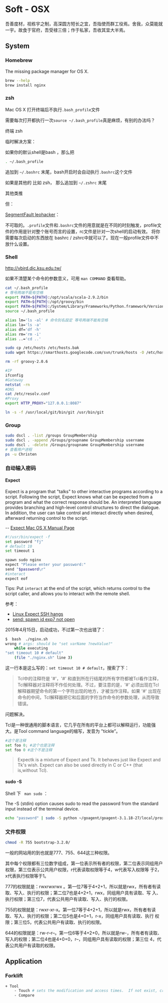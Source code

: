 # Soft - OSX

吾善度材，视栋宇之制，高深圆方短长之宜，吾指使而群工役焉。舍我，众莫能就一宇。故食于官府，吾受禄三倍；作于私家，吾收其宜大半焉。

## System

### Homebrew

The missing package manager for OS X.

```bash
brew --help
brew install nginx
```

### zsh

<i class="fa fa-question fa-2x"></i> Mac OS X 打开终端后不执行`.bash_profile`文件

需要每次打开都执行一次`source ~/.bash_profile`真是麻烦，有别的办法吗？

终端 zsh

临时解决方案：

如果你的默认shell是bash ，那么把

```bash
. ~/.bash_profile
```

追加到 `~/.bashrc` 末尾，bash开启时会自动执行`.bashrc`这个文件

如果是其他的 比如 zsh， 那么追加到 `~/.zshrc` 末尾

其他类推

但：

[SegmentFault leohacker](http://segmentfault.com/q/1010000002413991/a-1020000002414549)：

不可取的。`.profile`文件和`.bashrc`文件的用意就是在不同的时刻触发，profile文件的作用是针对整个账号而言的设置，rc文件是针对一次shell的启动有效。
将你需要每次启动的东西放在 bashrc / zshrc中就可以了。现在一般profile文件中不放什么设置。

### Shell

http://vbird.dic.ksu.edu.tw/

如果不清楚某个命令的参数意义，可用 ```man COMMAND``` 查看帮助。

```bash
cat ~/.bash_profile
# 等号两端不能有空格
export PATH=${PATH}:/opt/scala/scala-2.9.2/bin
export PATH=${PATH}:/opt/groovy/bin
export PATH=${PATH}:/System/Library/Frameworks/Python.framework/Versions/2.7/bin
source ~/.bash_profile
```

```bash
alias lm='ls -al' # 命令別名設定 等号两端不能有空格
alias la='ls -a'
alias df='df -h'
alias rm='rm -i'
alias ..='cd ..'
```

```bash
sudo cp /etc/hosts /etc/hosts.bak
sudo wget https://smarthosts.googlecode.com/svn/trunk/hosts -O /etc/hosts.conf
```

```bash
rm -rf groovy-2.0.6
```

```bash
#IP
ifconfig
#Gateway
netstat -rn
#DNS
cat /etc/resolv.conf
#Proxy
export HTTP_PROXY="127.0.0.1:8087"
```

```bash
ln -s -f /usr/local/git/bin/git /usr/bin/git
```

### Group

```bash
sudo dscl . -list /groups GroupMembership
sudo dscl . -append /Groups/groupname GroupMembership username
sudo dscl . -delete /Groups/groupname GroupMembership username
# 查看用户进程
ps -u Christen
```

### 自动输入密码

#### Expect

Expect is a program that "talks" to other interactive programs according to a script.  Following the script, Expect knows
what can be expected from a program and what the correct response should be.  An interpreted language provides branching
and high-level control structures to direct the dialogue.  In addition, the user can take control and interact directly
when desired, afterward  returning  control to the script.

-- [Expect Mac OS X Manual Page](https://developer.apple.com/library/mac/documentation/Darwin/Reference/ManPages/man1/expect.1.html)

```bash
#!/usr/bin/expect -f
set password "fj"
# default 10
set timeout 1

spawn sudo nginx
expect "Please enter your password:"
send "$password\r"
#interact
expect eof
```

Tips: Put ```interact``` at the end of the script, which returns control to the script caller, and allows you to interact with the remote shell.

参考：

* [Linux Expect SSH hangs](http://stackoverflow.com/a/19277901/4766670)
* [send: spawn id exp7 not open](http://stackoverflow.com/a/18812736/4766670)

2015年4月15日，启动成功，不过第一次也出错了：

```bash
$  bash  ./nginx.sh
wrong # args: should be "set varName ?newValue?"
    while executing
"set timeout 10 # default"
    (file "./nginx.sh" line 3)
```

这一行本是这么写的：```set timeout 10 # default```，搜索了下：


>Tcl中的注释符是 '#'，'#' 和直到所在行结尾的所有字符都被Tcl看作注释，Tcl解释器对注释将不作任何处理。不过，要注意的是，'#' 必须出现在Tcl解释器期望命令的第一个字符出现的地方，才被当作注释。如果 '#' 出现在命令的中间，Tcl解释器把它和后面的字符当作命令的参数处理，从而导致错误。


问题解决。

Tcl是一种很通用的脚本语言，它几乎在所有的平台上都可以解释运行，功能强大。是Tool command language的缩写，发音为 "tickle”。

```python
#这个是注释
set foo 0; #这个也是注释
set foo 0 #这个不是注释
```

>Expectk is a mixture of Expect and Tk.  It behaves just like Expect and Tk's wish.  Expect can also be used directly in
C  or  C++  (that  is,without Tcl).

#### sudo -S

Shell 下 ``` man sudo``` ：

The -S (stdin) option causes sudo to read the password from the standard input instead of the terminal device.

```bash
echo "password" | sudo -S python ~/goagent/goagent-3.1.18-27/local/proxy.py
```

### 文件权限

```bash
chmod -R 755 bootstrap-3.2.0/
```

一般的网站用的到也就是777、755、644这三种权限。

其中每个权限都有三位数字组成，第一位表示所有者的权限，第二位表示同组用户权限，第三位表示公共用户权限，r代表读取权限等于4，w代表写入权限等
于2，x代表执行权限等于1。

777的权限就是：rwxrwxrwx 。第一位7等于4+2+1，所以就是rwx，所有者有读取、写入、执行的权限；第二位7也是4+2+1，rwx，同组用户具有读取、写
入、执行权限；第三位7，代表公共用户有读取、写入、执行的权限。

755的权限就是：rwxr-xr-x。第一位7等于4+2+1，所以就是rwx，所有者有读取、写入、执行的权限；第二位5也是4+0+1，r-x，同组用户具有读取、执行
权限；第三位5，代表公共用户有读取、执行的权限。

644的权限就是：rw-r–r–。第一位6等于4+2+0，所以就是rw-，所有者有读取、写入的权限；第二位4也是4+0+0，r–，同组用户具有读取的权限；第三位
4，代表公共用户有读取的权限。

## Application

### Forklift

```bash
+ Tool
    - Touch # sets the modification and access times.  If not exist, created with default permissions.
    - Compare
```

